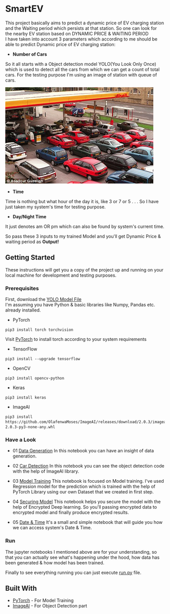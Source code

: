 # SmartEV


This project basically aims to predict a dynamic price of EV charging station and the Waiting period which persists at that station. So one can look for the nearby EV station based on DYNAMIC PRICE & WAITING PERIOD<br>
I have taken into account 3 parameters which according to me should be able to predict Dynamic price of EV charging station:<br>
* **Number of Cars**

So it all starts with a Object detection model YOLO(You Look Only Once) which is used to detect all the cars from which we can get a count of total cars. For the testing purpose I'm using an image of station with queue of cars.

![picture](assets/car.jpg)

* **Time**

Time is nothing but what hour of the day it is, like 3 or 7 or 5  . . . So I have just taken my system's time for testing purpose.

* **Day/Night Time**

It just denotes am OR pm which can also be found by system's current time.

So pass these 3 inputs to my trained Model and you'll get Dynamic Price & waiting period as **Output!**



## Getting Started
These instructions will get you a copy of the project up and running on your local machine for development and testing purposes.

### Prerequisites
First, download the [YOLO Model File](https://drive.google.com/open?id=1GLBMg82uxev5UOlDE4GmLP18yUMAMCKx)<br>
I'm assuming you have Python & basic libraries like Numpy, Pandas etc. already installed.<br>

* PyTorch
```
pip3 install torch torchvision
```
Visit [PyTorch](https://pytorch.org/) to install torch according to your system requirements

* TensorFlow
```
pip3 install --upgrade tensorflow
```

* OpenCV
```
pip3 install opencv-python
```

* Keras
```
pip3 install keras
```
* ImageAI
```
pip3 install https://github.com/OlafenwaMoses/ImageAI/releases/download/2.0.3/imageai-2.0.3-py3-none-any.whl
```

### Have a Look
* 01 [Data Generation]() In this notebook you can have an insight of data generation.<br>

* 02 [Car Detection]() In this notebook you can see the object detection code with the help of ImageAI library.<br>

* 03 [Model Training]() This notebook is focused on Model training. I've used Regression model for the prediction which is trained with the help of PyTorch Library using our own Dataset that we created in first step.<br>

* 04 [Securing Model]() This notebook helps you secure the model with the help of Encrypted Deep learning. So you'll passing encrypted data to encrypted model and finally produce encrypted results.<br>

* 05 [Date & Time]() It's a small and simple notebook that will guide you how we can access system's Date & Time.

### Run
The jupyter notebooks I mentioned above are for your understanding, so that you can actually see what's happening under the hood, how data has been generated & how model has been trained.

Finally to see everything running you can just execute [run.py]() file.

## Built With
* [PyTorch](https://pytorch.org) - For Model Training
* [ImageAI](http://imageai.org/) - For Object Detection part

